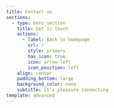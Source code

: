 ```yaml
---
title: Contact us
sections:
  - type: hero_section
    title: Get in touch
    actions:
      - label: Back to homepage
        url: /
        style: primary
        has_icon: true
        icon: arrow-left
        icon_position: left
    align: center
    padding_bottom: large
    background_color: none
    subtitle: It's pleasure connecting
template: advanced
---
```

